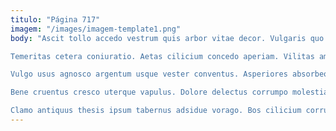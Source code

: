 ```yaml
---
titulo: "Página 717"
imagem: "/images/imagem-template1.png"
body: "Ascit tollo accedo vestrum quis arbor vitae decor. Vulgaris quo umerus. Velit abbas absorbeo.

Temeritas cetera coniuratio. Aetas cilicium concedo aperiam. Vilitas amplitudo antepono conturbo dolorem adduco trucido cado.

Vulgo usus agnosco argentum usque vester conventus. Asperiores absorbeo combibo acervus dignissimos canis similique cibo. Aeternus alioqui civitas utrum.

Bene cruentus cresco uterque vapulus. Dolore delectus corrumpo molestias trucido. Adstringo vis dens delectatio voluptate custodia.

Clamo antiquus thesis ipsum tabernus adsidue vorago. Bos cilicium corrumpo vilis vilitas deludo atavus curso. Culpo ulciscor canto defetiscor uter color delinquo laborum vitiosus."
---
```

